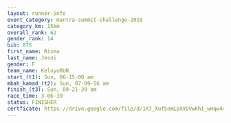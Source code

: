 ```yaml
---
layout: runner-info 
event_category: mantra-summit-challenge-2019 
category_km: 15km 
overall_rank: 62
gender_rank: 14
bib: 875
first_name: Risma
last_name: Jesni
gender: F
team_name: KeluyuRUN
start_(t1): Sun, 06-15-00 am
mbah_kamad_(t2): Sun, 07-09-56 am
finish_(t3): Sun, 09-21-39 am
race_time: 3-06-39
status: FINISHER
certficate: https-//drive.google.com/file/d/1X7_Xuf5nmLpXVOVwKhI_wHqw4rsM0eow/view?usp=sharing
---
```

